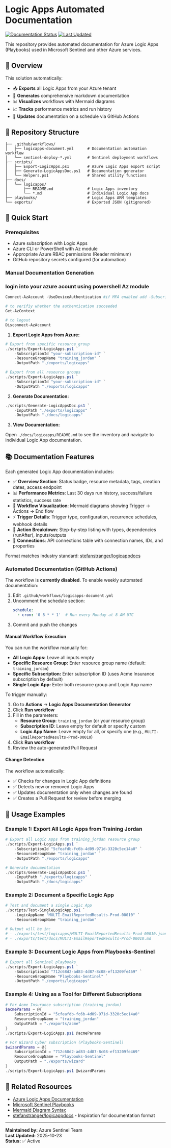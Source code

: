 # Logic Apps Automated Documentation

[![Documentation Status](https://img.shields.io/badge/Documentation-Automated-brightgreen)](./docs/logicapps)
[![Last Updated](https://img.shields.io/badge/Last%20Updated-See%20Docs-blue)](./docs/logicapps)

This repository provides automated documentation for Azure Logic Apps (Playbooks) used in Microsoft Sentinel and other Azure services.

## 🎯 Overview

This solution automatically:
- 📥 **Exports** all Logic Apps from your Azure tenant
- 📝 **Generates** comprehensive markdown documentation
- 📊 **Visualizes** workflows with Mermaid diagrams
- 📈 **Tracks** performance metrics and run history
- 🔄 **Updates** documentation on a schedule via GitHub Actions

## 📁 Repository Structure

```
├── .github/workflows/
│   ├── logicapps-document.yml      # Documentation automation workflow
│   └── sentinel-deploy-*.yml       # Sentinel deployment workflows
├── scripts/
│   ├── Export-LogicApps.ps1        # Azure Logic Apps export script
│   ├── Generate-LogicAppsDoc.ps1   # Documentation generator
│   └── Helpers.ps1                 # Shared utility functions
├── docs/
│   └── logicapps/
│       ├── README.md               # Logic Apps inventory
│       └── *.md                    # Individual Logic App docs
├── playbooks/                      # Logic Apps ARM templates
└── exports/                        # Exported JSON (gitignored)
```

## 🚀 Quick Start

### Prerequisites

- Azure subscription with Logic Apps
- Azure CLI or PowerShell with Az module
- Appropriate Azure RBAC permissions (Reader minimum)
- GitHub repository secrets configured (for automation)

### Manual Documentation Generation

### login into your azure acount using powershell Az module
```powershell
Connect-AzAccount -UseDeviceAuthentication #if MFA enabled add -SubscriptionId '' -TenantId ''

# to verifiy whether the authentication succeeded
Get-AzContext 

# to logout
Disconnect-AzAccount
```

1. **Export Logic Apps from Azure:**

```powershell
# Export from specific resource group
./scripts/Export-LogicApps.ps1 `
    -SubscriptionId "your-subscription-id" `
    -ResourceGroupName "training_jordan" `
    -OutputPath "./exports/logicapps"

# Export from all resource groups
./scripts/Export-LogicApps.ps1 `
    -SubscriptionId "your-subscription-id" `
    -OutputPath "./exports/logicapps"
```

2. **Generate Documentation:**

```powershell
./scripts/Generate-LogicAppsDoc.ps1 `
    -InputPath "./exports/logicapps" `
    -OutputPath "./docs/logicapps"
```

3. **View Documentation:**

Open `./docs/logicapps/README.md` to see the inventory and navigate to individual Logic App documentation.

## 📚 Documentation Features

Each generated Logic App documentation includes:

- ✅ **Overview Section**: Status badge, resource metadata, tags, creation dates, access endpoint
- 📊 **Performance Metrics**: Last 30 days run history, success/failure statistics, success rate
- 🔄 **Workflow Visualization**: Mermaid diagrams showing Trigger → Actions → End flow
- ⚡ **Trigger Details**: Trigger type, configuration, recurrence schedules, webhook details
- 🎯 **Action Breakdown**: Step-by-step listing with types, dependencies (runAfter), inputs/outputs
- 🔌 **Connections**: API connections table with connection names, IDs, and properties

Format matches industry standard: [stefanstranger/logicappdocs](https://github.com/stefanstranger/logicappdocs)

### Automated Documentation (GitHub Actions)

The workflow is **currently disabled**. To enable weekly automated documentation:

1. Edit `.github/workflows/logicapps-document.yml`
2. Uncomment the schedule section:
   ```yaml
   schedule:
     - cron: '0 8 * * 1'  # Run every Monday at 8 AM UTC
   ```
3. Commit and push the changes

#### Manual Workflow Execution

You can run the workflow manually for:
- **All Logic Apps:** Leave all inputs empty
- **Specific Resource Group:** Enter resource group name (default: `training_jordan`)
- **Specific Subscription:** Enter subscription ID (uses Acme Insurance subscription by default)
- **Single Logic App:** Enter both resource group and Logic App name

To trigger manually:
1. Go to **Actions** → **Logic Apps Documentation Generator**
2. Click **Run workflow**
3. Fill in the parameters:
   - **Resource Group**: `training_jordan` (or your resource group)
   - **Subscription ID**: Leave empty for default or specify custom
   - **Logic App Name**: Leave empty for all, or specify one (e.g., `MULTI-EmailReportedResults-Prod-00010`)
4. Click **Run workflow**
5. Review the auto-generated Pull Request

#### Change Detection

The workflow automatically:
- ✅ Checks for changes in Logic App definitions
- ✅ Detects new or removed Logic Apps
- ✅ Updates documentation only when changes are found
- ✅ Creates a Pull Request for review before merging

## 📖 Usage Examples

### Example 1: Export All Logic Apps from Training Jordan

```powershell
# Export all Logic Apps from training_jordan resource group
./scripts/Export-LogicApps.ps1 `
    -SubscriptionId "5cfeafdb-fc6b-4d09-971d-3320c5ec14a0" `
    -ResourceGroupName "training_jordan" `
    -OutputPath "./exports/logicapps"

# Generate documentation
./scripts/Generate-LogicAppsDoc.ps1 `
    -InputPath "./exports/logicapps" `
    -OutputPath "./docs/logicapps"
```

### Example 2: Document a Specific Logic App

```powershell
# Test and document a single Logic App
./scripts/Test-SingleLogicApp.ps1 `
    -LogicAppName "MULTI-EmailReportedResults-Prod-00010" `
    -ResourceGroupName "training_jordan"

# Output will be in:
# - ./exports/test/logicapps/MULTI-EmailReportedResults-Prod-00010.json
# - ./exports/test/docs/MULTI-EmailReportedResults-Prod-00010.md
```

### Example 3: Document Logic Apps from Playbooks-Sentinel

```powershell
# Export all Sentinel playbooks
./scripts/Export-LogicApps.ps1 `
    -SubscriptionId "712c68d2-ad83-4d87-8c08-ef13209fe469" `
    -ResourceGroupName "Playbooks-Sentinel" `
    -OutputPath "./exports/logicapps"
```

### Example 4: Using as a Tool for Different Subscriptions

```powershell
# For Acme Insurance subscription (training_jordan)
$acmeParams = @{
    SubscriptionId = "5cfeafdb-fc6b-4d09-971d-3320c5ec14a0"
    ResourceGroupName = "training_jordan"
    OutputPath = "./exports/acme"
}
./scripts/Export-LogicApps.ps1 @acmeParams

# For Wizard Cyber subscription (Playbooks-Sentinel)
$wizardParams = @{
    SubscriptionId = "712c68d2-ad83-4d87-8c08-ef13209fe469"
    ResourceGroupName = "Playbooks-Sentinel"
    OutputPath = "./exports/wizard"
}
./scripts/Export-LogicApps.ps1 @wizardParams
```

## 🔗 Related Resources

- [Azure Logic Apps Documentation](https://docs.microsoft.com/azure/logic-apps/)
- [Microsoft Sentinel Playbooks](https://docs.microsoft.com/azure/sentinel/automate-responses-with-playbooks)
- [Mermaid Diagram Syntax](https://mermaid.js.org/)
- [stefanstranger/logicappdocs](https://github.com/stefanstranger/logicappdocs) - Inspiration for documentation format

---

**Maintained by:** Azure Sentinel Team  
**Last Updated:** 2025-10-23  
**Status:** ✅ Active
